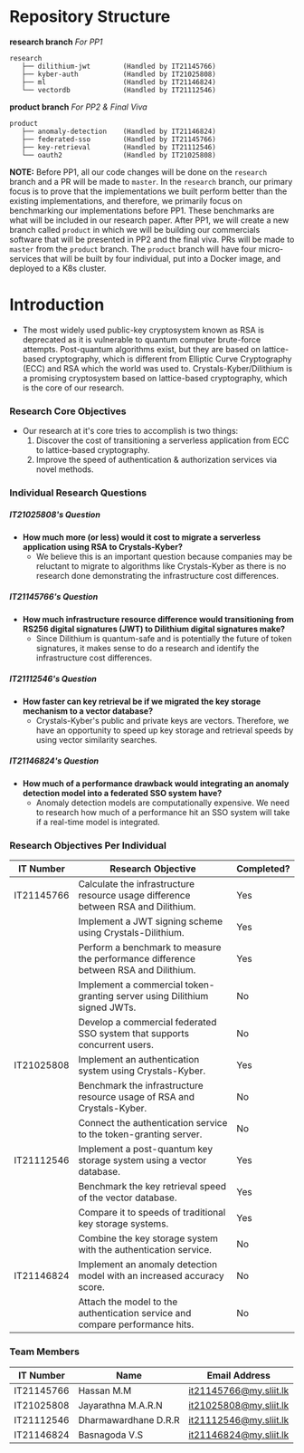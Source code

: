 # Repository Structure
**research branch**     *For PP1*
```
research
   ├── dilithium-jwt        (Handled by IT21145766)
   ├── kyber-auth           (Handled by IT21025808)
   ├── ml                   (Handled by IT21146824)
   └── vectordb             (Handled by IT21112546)
```

**product branch**            *For PP2 & Final Viva*
```
product
   ├── anomaly-detection    (Handled by IT21146824)
   ├── federated-sso        (Handled by IT21145766)
   ├── key-retrieval        (Handled by IT21112546)
   └── oauth2               (Handled by IT21025808)
```

**NOTE:** Before PP1, all our code changes will be done on the `research` branch and a PR will be made to `master`. In the `research` branch, our primary focus is to prove that the implementations we built perform better than the existing implementations, and therefore, we primarily focus on benchmarking our implementations before PP1. These benchmarks are what will be included in our research paper.
After PP1, we will create a new branch called `product` in which we will be building our commercials software that will be presented in PP2 and the final viva. PRs will be made to `master` from the `product` branch.
The `product` branch will have four micro-services that will be built by four individual, put into a Docker image, and deployed to a K8s cluster.

# Introduction
+ The most widely used public-key cryptosystem known as RSA is deprecated as it is vulnerable to quantum computer brute-force attempts. Post-quantum algorithms exist, but they are based on lattice-based cryptography, which is different from Elliptic Curve Cryptography (ECC) and RSA which the world was used to. Crystals-Kyber/Dilithium is a promising cryptosystem based on lattice-based cryptography, which is the core of our research.

### Research Core Objectives
+ Our research at it's core tries to accomplish is two things:
    1. Discover the cost of transitioning a serverless application from ECC to lattice-based cryptography.
    2. Improve the speed of authentication & authorization services via novel methods.

### Individual Research Questions
##### IT21025808's Question
+ **How much more (or less) would it cost to migrate a serverless application using RSA to Crystals-Kyber?**
    + We believe this is an important question because companies may be reluctant to migrate to algorithms like Crystals-Kyber as there is no research done demonstrating the infrastructure cost differences.

##### IT21145766's Question
+ **How much infrastructure resource difference would transitioning from RS256 digital signatures (JWT) to Dilithium digital signatures make?**
    + Since Dilithium is quantum-safe and is potentially the future of token signatures, it makes sense to do a research and identify the infrastructure cost differences.

##### IT21112546's Question
+ **How faster can key retrieval be if we migrated the key storage mechanism to a vector database?**
    + Crystals-Kyber's public and private keys are vectors. Therefore, we have an opportunity to speed up key storage and retrieval speeds by using vector similarity searches.

##### IT21146824's Question
+ **How much of a performance drawback would integrating an anomaly detection model into a federated SSO system have?**
    + Anomaly detection models are computationally expensive. We need to research how much of a performance hit an SSO system will take if a real-time model is integrated.

### Research Objectives Per Individual

| IT Number  | Research Objective | Completed? |
|------------|--------------------|------------|
| IT21145766 | Calculate the infrastructure resource usage difference between RSA and Dilithium. | Yes |
|            | Implement a JWT signing scheme using Crystals-Dilithium. | Yes |
|            | Perform a benchmark to measure the performance difference between RSA and Dilithium. | Yes |
|            | Implement a commercial token-granting server using Dilithium signed JWTs. | No |
|            | Develop a commercial federated SSO system that supports concurrent users. | No |
| IT21025808 | Implement an authentication system using Crystals-Kyber. | Yes |
|            | Benchmark the infrastructure resource usage of RSA and Crystals-Kyber. | No |
|            | Connect the authentication service to the token-granting server. | No |
| IT21112546 | Implement a post-quantum key storage system using a vector database. | Yes |
|            | Benchmark the key retrieval speed of the vector database. | Yes |
|            | Compare it to speeds of traditional key storage systems. | Yes |
|            | Combine the key storage system with the authentication service. | No |
| IT21146824 | Implement an anomaly detection model with an increased accuracy score. | No |
|            | Attach the model to the authentication service and compare performance hits. | No |

### Team Members
|  IT Number   | Name                 | Email Address               |
|--------------|----------------------|-----------------------------|
| IT21145766   | Hassan M.M           | it21145766@my.sliit.lk      |
| IT21025808   | Jayarathna M.A.R.N   | it21025808@my.sliit.lk      |
| IT21112546   | Dharmawardhane D.R.R | it21112546@my.sliit.lk      |
| IT21146824   | Basnagoda V.S        | it21146824@my.sliit.lk      |
